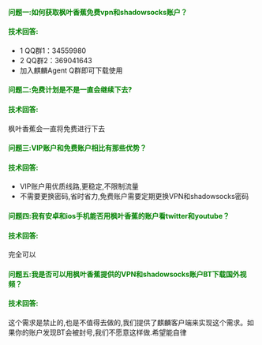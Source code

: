 #### <font color='green'>问题一:如何获取枫叶香蕉免费vpn和shadowsocks账户？</font> ####

#### <font color='green'>技术回答:</font> ####
  * 1 QQ群1：34559980
  * 2 QQ群2：369041643
  * 加入麒麟Agent Q群即可下载使用
#### <font color='green'>问题二:免费计划是不是一直会继续下去?</font> ####

#### <font color='green'>技术回答:</font> ####

枫叶香蕉会一直将免费进行下去

#### <font color='green'>问题三:VIP账户和免费账户相比有那些优势？</font> ####
#### <font color='green'>技术回答:  </font> ####
  * VIP账户用优质线路,更稳定,不限制流量
  * 不需要更换密码,省时省力,免费账户需要定期更换VPN和shadowsocks密码

#### <font color='green'>问题四:我有安卓和ios手机能否用枫叶香蕉的账户看twitter和youtube？</font> ####
#### <font color='green'>技术回答:</font> ####
完全可以

#### <font color='green'>问题五:我是否可以用枫叶香蕉提供的VPN和shadowsocks账户BT下载国外视频？</font> ####
#### <font color='green'>技术回答:</font> ####
这个需求是禁止的,也是不值得去做的,我们提供了麒麟客户端来实现这个需求。如果你的账户发现BT会被封号,我们不愿意这样做.希望能自律